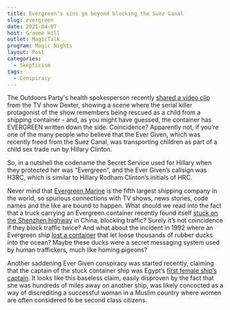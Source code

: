 ```yaml
---
title: Evergreen’s sins go beyond blocking the Suez Canal
slug: evergreen
date: 2021-04-07
host: Graeme Hill
outlet: MagicTalk
program: Magic Nights
layout: Post
categories:
  - Skepticism
tags:
  - Conspiracy
---
```


The Outdoors Party's health spokesperson recently [shared a video clip](https://www.facebook.com/tracy.livingston.14/posts/3617057235086350) from the TV show Dexter, showing a scene where the serial killer protagonist of the show remembers being rescued as a child from a shipping container - and, as you might have guessed, the container has EVERGREEN written down the side. Coincidence? Apparently not, if you’re one of the many people who believe that the Ever Given, which was recently freed from the Suez Canal, was transporting children as part of a child sex trade run by Hillary Clinton.

<!-- more -->

So, in a nutshell the codename the Secret Service used for Hillary when they protected her was “Evergreen”, and the Ever Given’s callsign was H3RC, which is similar to Hillary Rodham Clinton’s initials of HRC.

Never mind that [Evergreen Marine](https://en.wikipedia.org/wiki/Evergreen_Marine) is the fifth largest shipping company in the world, so spurious connections with TV shows, news stories, code names and the like are bound to happen. What should we read into the fact that a truck carrying an Evergreen container recently found itself [stuck on the Shenzhen highway](https://www.nzherald.co.nz/world/first-ship-now-truck-carrying-evergreen-container-in-china-causes-traffic-jam-goes-viral/6U6W7MSNEPIFQTJSPAYUO4IIYM/) in China, blocking traffic? Surely it’s not coincidence if they block traffic twice? And what about the incident in 1992 where an Evergreen ship [lost a container](https://www.businessinsider.in/science/news/the-company-behind-the-suez-canal-blockage-once-spilled-28800-plastic-toys-into-the-ocean-in-the-1990s/articleshow/81708512.cms) that let loose thousands of rubber ducks into the ocean? Maybe these ducks were a secret messaging system used by human traffickers, much like homing pigeons?

Another saddening Ever Given conspiracy was started recently, claiming that the captain of the stuck container ship was Egypt’s [first female ship’s captain](https://www.bbc.com/news/world-middle-east-56615521). It looks like this baseless claim, easily disproven by the fact that she was hundreds of miles away on another ship, was likely concocted as a way of discrediting a successful woman in a Muslim country where women are often considered to be second class citizens.
